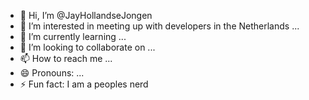 - 👋 Hi, I’m @JayHollandseJongen
- 👀 I’m interested in meeting up with developers in the Netherlands ...
- 🌱 I’m currently learning ...
- 💞️ I’m looking to collaborate on ...
- 📫 How to reach me ...
- 😄 Pronouns: ...
- ⚡ Fun fact: I am a peoples nerd

<!---
JayHollandseJongen/JayHollandseJongen is a ✨ special ✨ repository because its `README.md` (this file) appears on your GitHub profile.
You can click the Preview link to take a look at your changes.
--->
